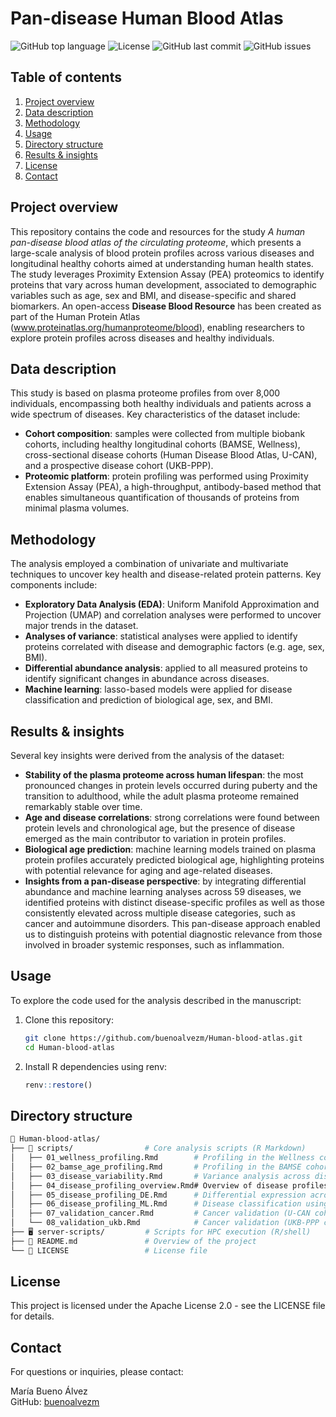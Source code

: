 
# Pan-disease Human Blood Atlas 

![GitHub top language](https://img.shields.io/github/languages/top/buenoalvezm/Human-blood-atlas)
![License](https://img.shields.io/badge/license-Apache2.0-yellow)
![GitHub last commit](https://img.shields.io/github/last-commit/buenoalvezm/Human-blood-atlas)
![GitHub issues](https://img.shields.io/github/issues/buenoalvezm/Human-blood-atlas)

## Table of contents

1. [Project overview](#project-overview)
2. [Data description](#data-description)
3. [Methodology](#methodology)
4. [Usage](#usage)
5. [Directory structure](#directory-structure)
6. [Results & insights](#results--insights)
7. [License](#license)
8. [Contact](#contact)

## Project overview

This repository contains the code and resources for the study *A human pan-disease blood atlas of the circulating proteome*, which presents a large-scale analysis of blood protein profiles across various diseases and longitudinal healthy cohorts aimed at understanding human health states. The study leverages Proximity Extension Assay (PEA) proteomics to identify proteins that vary across human development, associated to demographic variables such as age, sex and BMI, and disease-specific and shared biomarkers. An open-access **Disease Blood Resource** has been created as part of the Human Protein Atlas (www.proteinatlas.org/humanproteome/blood), enabling researchers to explore protein profiles across diseases and healthy individuals.

## Data description

This study is based on plasma proteome profiles from over 8,000 individuals, encompassing both healthy individuals and patients across a wide spectrum of diseases. Key characteristics of the dataset include:

- **Cohort composition**: samples were collected from multiple biobank cohorts, including healthy longitudinal cohorts (BAMSE, Wellness), cross-sectional disease cohorts (Human Disease Blood Atlas, U-CAN), and a prospective disease cohort (UKB-PPP).
- **Proteomic platform**: protein profiling was performed using Proximity Extension Assay (PEA), a high-throughput, antibody-based method that enables simultaneous quantification of thousands of proteins from minimal plasma volumes.

## Methodology

The analysis employed a combination of univariate and multivariate techniques to uncover key health and disease-related protein patterns. Key components include:

- **Exploratory Data Analysis (EDA)**: Uniform Manifold Approximation and Projection (UMAP) and correlation analyses were performed to uncover major trends in the dataset.
- **Analyses of variance**: statistical analyses were applied to identify proteins correlated with disease and demographic factors (e.g. age, sex, BMI). 
- **Differential abundance analysis**: applied to all measured proteins to identify significant changes in abundance across diseases.
- **Machine learning**: lasso-based models were applied for disease classification and prediction of biological age, sex, and BMI.

## Results & insights

Several key insights were derived from the analysis of the dataset:

- **Stability of the plasma proteome across human lifespan**: the most pronounced changes in protein levels occurred during puberty and the transition to adulthood, while the adult plasma proteome remained remarkably stable over time.
- **Age and disease correlations**: strong correlations were found between protein levels and chronological age, but the presence of disease emerged as the main contributor to variation in protein profiles.
- **Biological age prediction**: machine learning models trained on plasma protein profiles accurately predicted biological age, highlighting proteins with potential relevance for aging and age-related diseases.
- **Insights from a pan-disease perspective**: by integrating differential abundance and machine learning analyses across 59 diseases, we identified proteins with distinct disease-specific profiles as well as those consistently elevated across multiple disease categories, such as cancer and autoimmune disorders. This pan-disease approach enabled us to distinguish proteins with potential diagnostic relevance from those involved in broader systemic responses, such as inflammation.

 
## Usage

To explore the code used for the analysis described in the manuscript:

1. Clone this repository:
   ```bash
   git clone https://github.com/buenoalvezm/Human-blood-atlas.git
   cd Human-blood-atlas
   ```
2. Install R dependencies using renv:
   ```R
   renv::restore()
   ```

## Directory structure

```bash
📁 Human-blood-atlas/
├── 📂 scripts/                # Core analysis scripts (R Markdown)
│   ├── 01_wellness_profiling.Rmd        # Profiling in the Wellness cohort
│   ├── 02_bamse_age_profiling.Rmd       # Profiling in the BAMSE cohort
│   ├── 03_disease_variability.Rmd       # Variance analysis across diseases
│   ├── 04_disease_profiling_overview.Rmd# Overview of disease profiles
│   ├── 05_disease_profiling_DE.Rmd      # Differential expression across diseases
│   ├── 06_disease_profiling_ML.Rmd      # Disease classification using ML
│   ├── 07_validation_cancer.Rmd         # Cancer validation (U-CAN cohort)
│   └── 08_validation_ukb.Rmd            # Cancer validation (UKB-PPP cohort)
├── 🖥️ server-scripts/         # Scripts for HPC execution (R/shell)
├── 📄 README.md               # Overview of the project
└── 📜 LICENSE                 # License file
```


## License

This project is licensed under the Apache License 2.0 - see the LICENSE file for details.

## Contact

For questions or inquiries, please contact:

María Bueno Álvez  
GitHub: [buenoalvezm](https://github.com/buenoalvezm)
 
